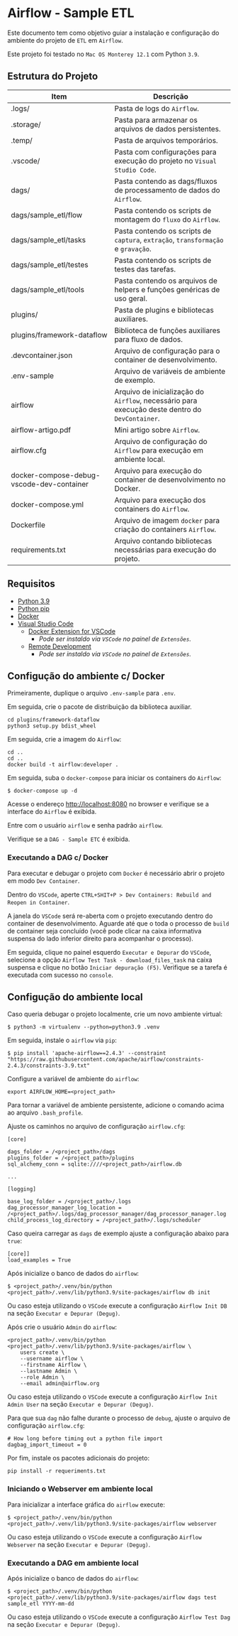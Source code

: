 # Airflow - Sample ETL

Este documento tem como objetivo guiar a instalação e configuração do ambiente do projeto de `ETL` em `Airflow`.

Este projeto foi testado no `Mac OS Monterey 12.1` com Python `3.9`.

## Estrutura do Projeto

**Item**                                  |**Descrição**
|-----                                    |-----
.logs/                                    |Pasta de logs do `Airflow`.
.storage/                                 |Pasta para armazenar os arquivos de dados persistentes.
.temp/                                    |Pasta de arquivos temporários.
.vscode/                                  |Pasta com configurações para execução do projeto no `Visual Studio Code`.
dags/                                     |Pasta contendo as dags/fluxos de processamento de dados do `Airflow`.
dags/sample_etl/flow                      |Pasta contendo os scripts de montagem do `fluxo` do `Airflow`.
dags/sample_etl/tasks                     |Pasta contendo os scripts de `captura`, `extração`, `transformação` e `gravação`.
dags/sample_etl/testes                    |Pasta contendo os scripts de testes das tarefas.
dags/sample_etl/tools                     |Pasta contendo os arquivos de helpers e funções genéricas de uso geral.
plugins/                                  |Pasta de plugins e bibliotecas auxiliares.
plugins/framework-dataflow                |Biblioteca de funções auxiliares para fluxo de dados.
.devcontainer.json                        |Arquivo de configuração para o container de desenvolvimento.
.env-sample                               |Arquivo de variáveis de ambiente de exemplo.
airflow                                   |Arquivo de inicialização do `Airflow`, necessário para execução deste dentro do `DevContainer`.
airflow-artigo.pdf                        |Mini artigo sobre `Airflow`.
airflow.cfg                               |Arquivo de configuração do `Airflow` para execução em ambiente local.
docker-compose-debug-vscode-dev-container |Arquivo para execução do container de desenvolvimento no Docker.
docker-compose.yml                        |Arquivo para execução dos containers do `Airflow`.
Dockerfile                                |Arquivo de imagem `docker` para criação do containers `Airflow`.
requirements.txt                          |Arquivo contando bibliotecas necessárias para execução do projeto.

## Requisitos

* [Python 3.9](https://www.python.org/ftp/python/3.9.0/python-3.9.0-amd64.exe)
* [Python pip](https://www.geeksforgeeks.org/how-to-install-pip-on-windows/)
* [Docker](https://docs.docker.com/get-docker/)
* [Visual Studio Code](https://code.visualstudio.com/download)
    * [Docker Extension for VSCode](https://github.com/microsoft/vscode-docker)
        * _Pode ser instaldo via `VSCode` no painel de `Extensões`._
    * [Remote Development](https://marketplace.visualstudio.com/items?itemName=ms-vscode-remote.vscode-remote-extensionpack)
        * _Pode ser instaldo via `VSCode` no painel de `Extensões`._

## Configução do ambiente c/ Docker

Primeiramente, duplique o arquivo `.env-sample` para `.env`.

Em seguida, crie o pacote de distribuição da biblioteca auxiliar.

```shell
cd plugins/framework-dataflow
python3 setup.py bdist_wheel
```

Em seguida, crie a imagem do `Airflow`:

```shell
cd ..
cd ..
docker build -t airflow:developer .
```

Em seguida, suba o `docker-compose` para iniciar os containers do `Airflow`:

```shell
$ docker-compose up -d
```

Acesse o endereço [http://localhost:8080](http://localhost:8080) no browser e verifique se a interface do `Airflow` é exibida.

Entre com o usuário `airflow` e senha padrão `airflow`.

Verifique se a `DAG - Sample ETC` é exibida.

### Executando a DAG c/ Docker

Para executar e debugar o projeto com `Docker` é necessário abrir o projeto em modo `Dev Container`.

Dentro do `VSCode`, aperte `CTRL+SHIT+P > Dev Containers: Rebuild and Reopen in Container`. 

A janela do `VSCode` será re-aberta com o projeto executando dentro do container de desenvolvimento. Aguarde até que o toda o processo de `build` de container seja concluído (você pode clicar na caixa informativa suspensa do lado inferior direito para acompanhar o processo).

Em seguida, clique no painel esquerdo `Executar e Depurar` do `VSCode`, selecione a opção `Airflow Test Task - download_files_task` na caixa suspensa e clique no botão `Iniciar depuração (F5)`. Verifique se a tarefa é executada com sucesso no `console`.

## Configução do ambiente local

Caso queria debugar o projeto localmente, crie um novo ambiente virtual:

```shell
$ python3 -m virtualenv --python=python3.9 .venv
```

Em seguida, instale o `airflow` via `pip`:

```shell
$ pip install 'apache-airflow==2.4.3' --constraint "https://raw.githubusercontent.com/apache/airflow/constraints-2.4.3/constraints-3.9.txt"
 ```

Configure a variável de ambiente do `airflow`:

```shell
export AIRFLOW_HOME=<project_path>
```

Para tornar a variável de ambiente persistente, adicione o comando acima ao arquivo `.bash_profile`.

Ajuste os caminhos no arquivo de configuração `airflow.cfg`:

```
[core]

dags_folder = /<project_path>/dags
plugins_folder = /<project_path>/plugins
sql_alchemy_conn = sqlite:////<project_path>/airflow.db

...

[logging]

base_log_folder = /<project_path>/.logs
dag_processor_manager_log_location = /<project_path>/.logs/dag_processor_manager/dag_processor_manager.log
child_process_log_directory = /<project_path>/.logs/scheduler
```

Caso queira carregar as `dags` de exemplo ajuste a configuração abaixo para `true`:

```
[core]]
load_examples = True
```

Após inicialize o banco de dados do `airflow`:

```shell
$ <project_path>/.venv/bin/python <project_path>/.venv/lib/python3.9/site-packages/airflow db init
```

Ou caso esteja utilizando o `VSCode` execute a configuração `Airflow Init DB` na seção `Executar e Depurar (Degug)`.

Após crie o usuário `Admin` do `airflow`:

```shell
<project_path>/.venv/bin/python <project_path>/.venv/lib/python3.9/site-packages/airflow \
    users create \
    --username airflow \
    --firstname Airflow \
    --lastname Admin \
    --role Admin \
    --email admin@airflow.org
```

Ou caso esteja utilizando o `VSCode` execute a configuração `Airflow Init Admin User` na seção `Executar e Depurar (Degug)`.

Para que sua `dag` não falhe durante o processo de `debug`, ajuste o arquivo de configuração `airflow.cfg`:

```
# How long before timing out a python file import
dagbag_import_timeout = 0
```

Por fim, instale os pacotes adicionais do projeto:

```shell
pip install -r requeriments.txt
```

### Iniciando o Webserver em ambiente local

Para inicializar a interface gráfica do `airflow` execute:

```shell
$ <project_path>/.venv/bin/python <project_path>/.venv/lib/python3.9/site-packages/airflow webserver
```

Ou caso esteja utilizando o `VSCode` execute a configuração `Airflow Webserver` na seção `Executar e Depurar (Degug)`.

### Executando a DAG em ambiente local

Após inicialize o banco de dados do `airflow`:

```shell
$ <project_path>/.venv/bin/python <project_path>/.venv/lib/python3.9/site-packages/airflow dags test sample_etl YYYY-mm-dd
```

Ou caso esteja utilizando o `VSCode` execute a configuração `Airflow Test Dag` na seção `Executar e Depurar (Degug)`.
